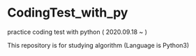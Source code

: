 # CodingTest_with_py
practice coding test with python ( 2020.09.18 ~ )

This repository is for studying algorithm (Language is Python3)
